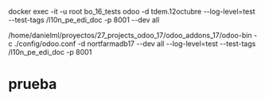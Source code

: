 docker exec -it -u root bo_16_tests odoo -d tdem.12octubre --log-level=test --test-tags /l10n_pe_edi_doc  -p 8001  --dev all

/home/danielml/proyectos/27_projects_odoo_17/odoo_addons_17/odoo-bin -c ./config/odoo.conf -d nortfarmadb17 --dev all  --log-level=test --test-tags /l10n_pe_edi_doc  -p 8001
# prueba